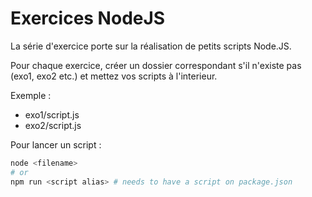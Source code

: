 # Exercices NodeJS

La série d'exercice porte sur la réalisation de petits scripts Node.JS.

Pour chaque exercice, créer un dossier correspondant s'il n'existe pas (exo1, exo2 etc.) et mettez vos scripts à l'interieur.

Exemple : 

- exo1/script.js
- exo2/script.js

Pour lancer un script : 
```bash
node <filename>
# or
npm run <script alias> # needs to have a script on package.json
```

